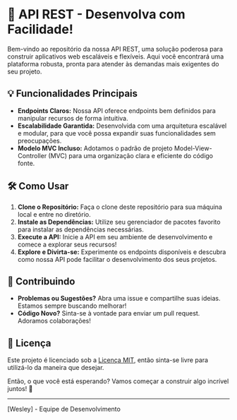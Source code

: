 # 🚀 API REST - Desenvolva com Facilidade!

Bem-vindo ao repositório da nossa API REST, uma solução poderosa para construir aplicativos web escaláveis e flexíveis. Aqui você encontrará uma plataforma robusta, pronta para atender às demandas mais exigentes do seu projeto.

## 💡 Funcionalidades Principais

- **Endpoints Claros:** Nossa API oferece endpoints bem definidos para manipular recursos de forma intuitiva.
- **Escalabilidade Garantida:** Desenvolvida com uma arquitetura escalável e modular, para que você possa expandir suas funcionalidades sem preocupações.
- **Modelo MVC Incluso:** Adotamos o padrão de projeto Model-View-Controller (MVC) para uma organização clara e eficiente do código fonte.

## 🛠️ Como Usar

1. **Clone o Repositório:** Faça o clone deste repositório para sua máquina local e entre no diretório.
2. **Instale as Dependências:** Utilize seu gerenciador de pacotes favorito para instalar as dependências necessárias.
3. **Execute a API:** Inicie a API em seu ambiente de desenvolvimento e comece a explorar seus recursos!
4. **Explore e Divirta-se:** Experimente os endpoints disponíveis e descubra como nossa API pode facilitar o desenvolvimento dos seus projetos.

## 🤝 Contribuindo

- **Problemas ou Sugestões?** Abra uma issue e compartilhe suas ideias. Estamos sempre buscando melhorar!
- **Código Novo?** Sinta-se à vontade para enviar um pull request. Adoramos colaborações!

## 📝 Licença

Este projeto é licenciado sob a [Licença MIT](LICENSE), então sinta-se livre para utilizá-lo da maneira que desejar.

Então, o que você está esperando? Vamos começar a construir algo incrível juntos! 🚀

---
[Wesley] - Equipe de Desenvolvimento
